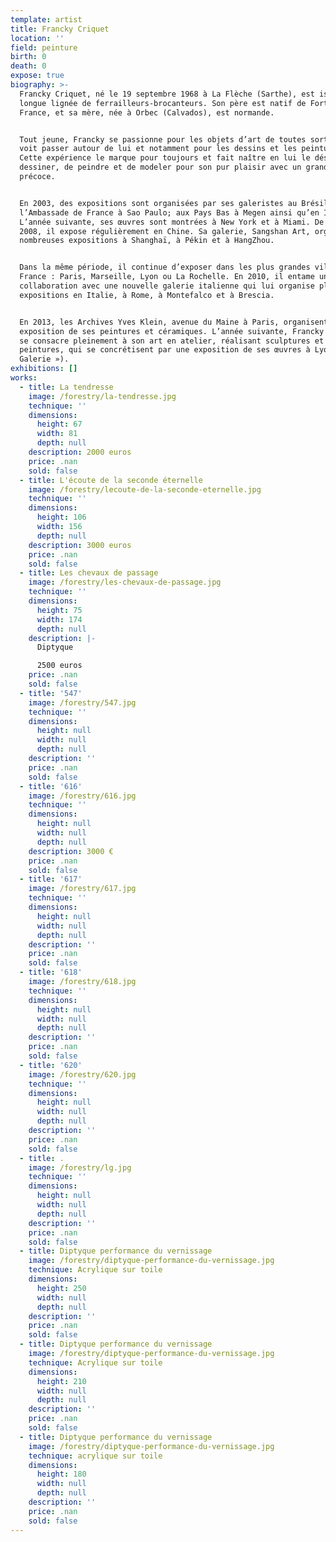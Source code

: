 ```yaml
---
template: artist
title: Francky Criquet
location: ''
field: peinture
birth: 0
death: 0
expose: true
biography: >-
  Francky Criquet, né le 19 septembre 1968 à La Flèche (Sarthe), est issu d’une
  longue lignée de ferrailleurs-brocanteurs. Son père est natif de Fort de
  France, et sa mère, née à Orbec (Calvados), est normande.


  Tout jeune, Francky se passionne pour les objets d’art de toutes sortes qu’il
  voit passer autour de lui et notamment pour les dessins et les peintures.
  Cette expérience le marque pour toujours et fait naître en lui le désir de
  dessiner, de peindre et de modeler pour son pur plaisir avec un grand talent
  précoce.


  En 2003, des expositions sont organisées par ses galeristes au Brésil, à
  l’Ambassade de France à Sao Paulo; aux Pays Bas à Megen ainsi qu’en Italie.
  L’année suivante, ses œuvres sont montrées à New York et à Miami. De 2005 à
  2008, il expose régulièrement en Chine. Sa galerie, Sangshan Art, organise de
  nombreuses expositions à Shanghaï, à Pékin et à HangZhou.


  Dans la même période, il continue d’exposer dans les plus grandes villes de
  France : Paris, Marseille, Lyon ou La Rochelle. En 2010, il entame une
  collaboration avec une nouvelle galerie italienne qui lui organise plusieurs
  expositions en Italie, à Rome, à Montefalco et à Brescia.


  En 2013, les Archives Yves Klein, avenue du Maine à Paris, organisent une
  exposition de ses peintures et céramiques. L’année suivante, Francky Criquet
  se consacre pleinement à son art en atelier, réalisant sculptures et
  peintures, qui se concrétisent par une exposition de ses œuvres à Lyon (« La
  Galerie »).
exhibitions: []
works:
  - title: La tendresse
    image: /forestry/la-tendresse.jpg
    technique: ''
    dimensions:
      height: 67
      width: 81
      depth: null
    description: 2000 euros
    price: .nan
    sold: false
  - title: L'écoute de la seconde éternelle
    image: /forestry/lecoute-de-la-seconde-eternelle.jpg
    technique: ''
    dimensions:
      height: 106
      width: 156
      depth: null
    description: 3000 euros
    price: .nan
    sold: false
  - title: Les chevaux de passage
    image: /forestry/les-chevaux-de-passage.jpg
    technique: ''
    dimensions:
      height: 75
      width: 174
      depth: null
    description: |-
      Diptyque 

      2500 euros
    price: .nan
    sold: false
  - title: '547'
    image: /forestry/547.jpg
    technique: ''
    dimensions:
      height: null
      width: null
      depth: null
    description: ''
    price: .nan
    sold: false
  - title: '616'
    image: /forestry/616.jpg
    technique: ''
    dimensions:
      height: null
      width: null
      depth: null
    description: 3000 €
    price: .nan
    sold: false
  - title: '617'
    image: /forestry/617.jpg
    technique: ''
    dimensions:
      height: null
      width: null
      depth: null
    description: ''
    price: .nan
    sold: false
  - title: '618'
    image: /forestry/618.jpg
    technique: ''
    dimensions:
      height: null
      width: null
      depth: null
    description: ''
    price: .nan
    sold: false
  - title: '620'
    image: /forestry/620.jpg
    technique: ''
    dimensions:
      height: null
      width: null
      depth: null
    description: ''
    price: .nan
    sold: false
  - title: .
    image: /forestry/lg.jpg
    technique: ''
    dimensions:
      height: null
      width: null
      depth: null
    description: ''
    price: .nan
    sold: false
  - title: Diptyque performance du vernissage
    image: /forestry/diptyque-performance-du-vernissage.jpg
    technique: Acrylique sur toile
    dimensions:
      height: 250
      width: null
      depth: null
    description: ''
    price: .nan
    sold: false
  - title: Diptyque performance du vernissage
    image: /forestry/diptyque-performance-du-vernissage.jpg
    technique: Acrylique sur toile
    dimensions:
      height: 210
      width: null
      depth: null
    description: ''
    price: .nan
    sold: false
  - title: Diptyque performance du vernissage
    image: /forestry/diptyque-performance-du-vernissage.jpg
    technique: acrylique sur toile
    dimensions:
      height: 180
      width: null
      depth: null
    description: ''
    price: .nan
    sold: false
---
```


